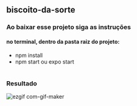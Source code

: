 ## biscoito-da-sorte

### Ao baixar esse projeto siga as instruções 
#### no terminal, dentro da pasta raiz do projeto:
+ npm install
+ npm start ou expo start
#
##
### Resultado

![ezgif com-gif-maker](https://user-images.githubusercontent.com/97844175/167236474-a6008183-f226-4def-a937-eb8669bcbdd5.gif)
